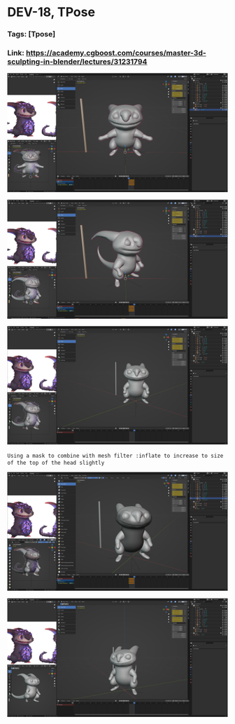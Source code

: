 # DEV-18, TPose
### Tags: [Tpose]
### Link: https://academy.cgboost.com/courses/master-3d-sculpting-in-blender/lectures/31231794

![](../images/DEV-18/DEV-18-A1.png)

![](../images/DEV-18/DEV-18-A2.png)

![](../images/DEV-18/DEV-18-A3.png)

    Using a mask to combine with mesh filter :inflate to increase to size of the top of the head slightly

![](../images/DEV-18/DEV-18-A4.png)

![](../images/DEV-18/DEV-18-A5.png)